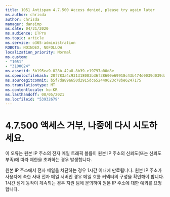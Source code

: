 ```yaml
---
title: 1051 Antispam 4.7.500 Access denied, please try again later
ms.author: chrisda
author: chrisda
manager: dansimp
ms.date: 04/21/2020
ms.audience: ITPro
ms.topic: article
ms.service: o365-administration
ROBOTS: NOINDEX, NOFOLLOW
localization_priority: Normal
ms.custom:
- "1051"
- "3100024"
ms.assetid: 5b195ea9-028b-42a8-8b39-e19797a00d8e
ms.openlocfilehash: 20f783a4c931318003b36f38600e69918c43b474d0039d039da25684c865c5e9
ms.sourcegitcommit: b5f7da89a650d2915dc652449623c78be6247175
ms.translationtype: MT
ms.contentlocale: ko-KR
ms.lasthandoff: 08/05/2021
ms.locfileid: "53932679"
---
```

# <a name="47500-access-denied-please-try-again-later"></a>4.7.500 액세스 거부, 나중에 다시 시도하세요.

이 오류는 원본 IP 주소의 전자 메일 트래픽 볼륨이 원본 IP 주소의 신뢰도(또는 신뢰도 부족)에 따라 제한을 초과하는 경우 발생합니다.

원본 IP 주소에서 전자 메일을 차단하는 경우 1시간 이내에 만료됩니다. 원본 IP 주소가 사용자에 속한 사내 전자 메일 서버인 경우 메일 흐름 커넥터의 구성을 확인해야 합니다. 1시간 넘게 동작이 계속되는 경우 지원 팀에 문의하여 원본 IP 주소에 대한 예외를 요청합니다.
